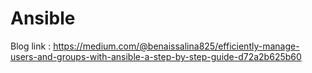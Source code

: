 # Ansible
Blog link : https://medium.com/@benaissalina825/efficiently-manage-users-and-groups-with-ansible-a-step-by-step-guide-d72a2b625b60
